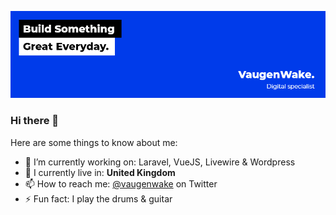 ![Header](https://github.com/vaugenwake/vaugenwake/raw/main/Github-Header.png "Vaugen Wake")

### Hi there 👋

<!--
**vaugenwake/vaugenwake** is a ✨ _special_ ✨ repository because its `README.md` (this file) appears on your GitHub profile. -->

Here are some things to know about me:

- 🔭 I’m currently working on: Laravel, VueJS, Livewire & Wordpress
- 📍 I currently live in: **United Kingdom**
- 📫 How to reach me: [@vaugenwake](https://www.twitter.com/vaugenwake) on Twitter
- ⚡ Fun fact: I play the drums & guitar
